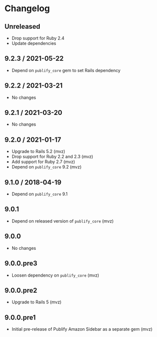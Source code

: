# Changelog

## Unreleased

* Drop support for Ruby 2.4
* Update dependencies

## 9.2.3 / 2021-05-22

* Depend on `publify_core` gem to set Rails dependency

## 9.2.2 / 2021-03-21

* No changes

## 9.2.1 / 2021-03-20

* No changes

## 9.2.0 / 2021-01-17

* Upgrade to Rails 5.2 (mvz)
* Drop support for Ruby 2.2 and 2.3 (mvz)
* Add support for Ruby 2.7 (mvz)
* Depend on `publify_core` 9.2 (mvz)

## 9.1.0 / 2018-04-19

* Depend on `publify_core` 9.1

## 9.0.1

* Depend on released version of `publify_core` (mvz)

## 9.0.0

* No changes

## 9.0.0.pre3

* Loosen dependency on `publify_core` (mvz)

## 9.0.0.pre2

* Upgrade to Rails 5 (mvz)

## 9.0.0.pre1

* Initial pre-release of Publify Amazon Sidebar as a separate gem (mvz)
